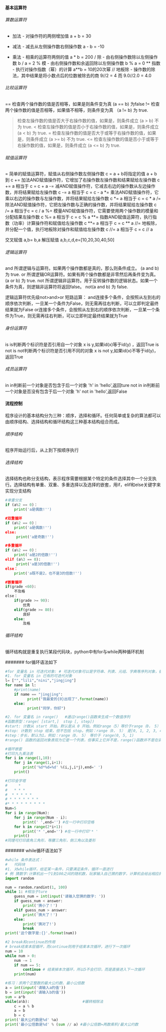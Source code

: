 #### 基本运算符

###### 算数运算符

+	加法   - 对操作符的两侧增加值	                            a + b = 30
-	减法   - 减去从左侧操作数右侧操作数	                        a - b = -10
*	乘法   - 相乘的运算符两侧的值	                            a * b = 200
/	除     - 由右侧操作数除以左侧操作数	                        b / a = 2
%	模     - 由右侧操作数和余返回除以左侧操作数	                b % a = 0
**	指数   - 执行对操作指数（幂）的计算	                        a**b = 10的20次幂
//	地板除  - 操作数的除法，其中结果是将小数点后的位数被除去的商	9//2 =  4 而 9.0//2.0 = 4.0

###### 比较运算符

==	检查两个操作数的值是否相等，如果是则条件变为真	                (a == b) 为false
!=	检查两个操作数的值是否相等，如果值不相等，则条件变为真	       （a != b) 为 true.
>	检查左操作数的值是否大于右操作数的值，如果是，则条件成立	    (a > b) 不为 true.
<	检查左操作数的值是否小于右操作数的值，如果是，则条件成立	    (a < b) 为 true.
>=	检查左操作数的值是否大于或等于右操作数的值，如果是，则条件成立	(a >= b) 不为 true.
<=	检查左操作数的值是否小于或等于右操作数的值，如果是，则条件成立	(a <= b) 为 true.

###### 赋值运算符

=	简单的赋值运算符，赋值从右侧操作数左侧操作数	                        c = a + b将指定的值 a + b 到  c
+=	加法AND赋值操作符，它增加了右操作数左操作数和结果赋给左操作数	        c += a 相当于 c = c + a
-=	减AND赋值操作符，它减去右边的操作数从左边操作数，并将结果赋给左操作数	c -= a 相当于 c = c - a
*=	乘法AND赋值操作符，它乘以右边的操作数与左操作数，并将结果赋给左操作数	c *= a 相当于 c = c * a
/=	除法AND赋值操作符，它把左操作数与正确的操作数，并将结果赋给左操作数	    c /= a 相当于c = c / a
%=	模量AND赋值操作符，它需要使用两个操作数的模量和分配结果左操作数	        c %= a 相当于 c = c % a
**=	指数AND赋值运算符，执行指数（功率）计算操作符和赋值给左操作数	        c **= a 相当于 c = c ** a
//=	地板除，并分配一个值，执行地板除对操作和赋值给左操作数	                c //= a 相当于 c = c // a

交叉赋值 a,b= b,a
解压赋值 a,b,c,d,e=[10,20,30,40,50]

###### 逻辑运算符

and	所谓逻辑与运算符。如果两个操作数都是真的，那么则条件成立。	                            (a and b) 为 true.
or	所谓逻辑OR运算符。如果有两个操作数都是非零然后再条件变为真。	                        (a or b) 为 true.
not	所谓逻辑非运算符。用于反转操作数的逻辑状态。如果一个条件为真，则逻辑非运算符将返回false。	not(a and b) 为 false.

逻辑运算符优先级not>and>or
短路运算：
and连接多个条件，会按照从左到右的顺序依次判断，一旦某一个条件为False，则无需再往右判断，可以立即判定最终结果就为False
or连接多个条件，会按照从左到右的顺序依次判断，一旦某一个条件为True，则无需再往右判断，可以立即判定最终结果就为True

###### 身份运算符

is	is判断两个标识符是否引用自一个对象	        x is y,如果id(x)等于id(y) ，返回True
is not	is not判断两个标识符是否引用不同的对象	x is not y,如果id(x)不等于id(y)，返回True

###### 成员运算符

in      in判断前一个对象是否包含于后一个对象     'h' in 'hello',返回ture
not in  in判断前一个对象是否没有包含于后一个对象  'h' not in 'hello',返回False

#### 流程控制

程序设计的基本结构分为三种：顺序，选择和循环。任何简单或复杂的算法都可以由顺序结构、选择结构和循环结构这三种基本结构组合而成。

###### 顺序结构

程序开始运行后，从上到下按顺序执行

###### 选择结构

选择结构也称分支结构，表示程序需要根据某个特定的条件选择其中一个分支执行。选择结构有单重、双重、多重选择以及选择的嵌套，用if，elif和else关键字来实现分支结构
```Python
#单重分支
if (a%2 == 0)：
    print('a是偶数!'')

#双重循环
if (a%2 == 0)：
    print('a是偶数!'')
else:
     print('a是奇数!'')

#多重循环
if (a%2 == 0)：
    print('a是2的倍数!'')
elif (a%3 == 0):
     print('a是3的倍数!'')
else：
    print('a既不是2，也不是3的倍数!'')

#嵌套循环
if(grade <60):
    不及格
else：
    if(grade >= 90):
        优秀
    elif(grade >= 80):
        良好
    else:
        及格
```

###### 循环结构

循环结构就是重复执行某段代码块，python中有for与while两种循环机制

####### for循环语法如下

```python
#for 变量名 in 可迭代对象: # 可迭代对象可以是字符串、列表、元组、字典等序列对象，循环结束的条件就是对象被遍历完成。
#1. for 变量名 in 已有的可迭代对象
l= ["","lili","nini","jingjing"]
for name in l:
    #print(name)
    if name == "jingjing":
          print("我最爱的{0}出现了".format(name))
    else:
          print("同学，你好")

#2. for 变量名 in range()   #通过range()函数来生成一个数值序列
#函数原型：range( [start,]  stop [, step])
#start: 计数从 start 开始。默认是从 0 开始。例如range（5）等价于range（0， 5）;
#stop: 计数到 stop 结束，但不包括 stop。例如：range（0， 5） 是[0, 1, 2, 3, 4]没有5
#step：步长，默认为1。例如：range（0， 5） 等价于 range(0, 5, 1)
#range() 函数的返回对象表现为它是一个列表，但事实上它并不是，range()函数并不是在调用时一次生成整个序列，而是遍历一次才产生一个值，以减少内存的占用，其本质是一个迭代器。

#循环嵌套
#打印九九乘法表
for i in range(1,10):
    for j in range(1,i+1):
        print('%d*%d=%d' %(i,j,i*j),end=' ')
    print()

#打印金字塔
#     *        
#   * * *       
#  * * * * *      
# * * * * * * *    
#* * * * * * * * *   
Num=5
for i in range(Num):
    for j in range(Num - i):
        print(' ',end='') #在一行中打印空格
    for k in range(2*i+1):
        print('* ',end='') #在一行中打印'* '
    print()
#同理可打印直角三角形，等腰三角形，倒三角以及菱形
```

####### while循环语法如下
```python
#while 条件表达式：
#   代码块
#1. 对while循环，给定某一条件，只要满足条件，循环一直进行
# 例 猜数字:计算机出一个1到100之间的随机数，玩家输入自己猜的数字，计算机会给出相应的提示信息（猜大了、猜小了或猜对了），如果玩家猜中了数字，游戏结束。
import random

num = random.randint(1, 100)
while 1: #相当于ture
    guess_num = int(input('请输入您猜的数字: '))
    if guess_num < answer:
        print('猜小了！')
    elif guess_num > answer:
        print('猜大了！')
    else:
        print('猜对了!')
        break
print('这个数字是:{}'.format(num))

#2 break和continue的作用
# break结束本层循环，而continue则用于结束本次循环，进行下一次循环
num = 10
while num > 0:
    num -= 1
    if num == 5:
        continue # 结束掉本次循环，所以5不会打印，而是直接进入下一次循环
    print(num)

#练习：求两个正整数的最大公约数、最小公倍数
a = int(input('请输入a的值'))
b = int(input('请输入b的值'))
sum = a*b
while(a%b):                        #辗转相除法
    c = a % b
    a = b
    b = c
print('最大公约数是%d' %a)               
print('最小公倍数是%d' % (sum // a) #最小公倍数=两数乘积/最大公约数

```